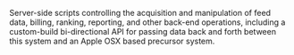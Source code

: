 Server-side scripts controlling the acquisition and manipulation of feed data, billing, ranking, reporting, and other back-end operations, including a custom-build bi-directional API for passing data back and forth between this system and an Apple OSX based precursor system. 
